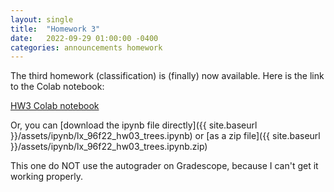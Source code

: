 ```yaml
---
layout: single
title:  "Homework 3"
date:   2022-09-29 01:00:00 -0400
categories: announcements homework
---
```

The third homework (classification) is (finally) now available.  Here is the link to the Colab notebook:

[HW3 Colab notebook](https://colab.research.google.com/drive/1xEhkwhBYKYxV05EY53LLrxuVFZSd0Vw-?usp=sharing)

Or, you can [download the ipynb file directly]({{ site.baseurl }}/assets/ipynb/lx_96f22_hw03_trees.ipynb)
or [as a zip file]({{ site.baseurl }}/assets/ipynb/lx_96f22_hw03_trees.ipynb.zip)

This one do NOT use the autograder on Gradescope, because I can't get it working properly.
